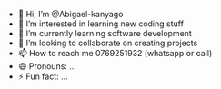 - 👋 Hi, I’m @Abigael-kanyago
- 👀 I’m interested in learning new coding stuff
- 🌱 I’m currently learning software development
- 💞️ I’m looking to collaborate on creating projects 
- 📫 How to reach me 0769251932 (whatsapp or call)
- 😄 Pronouns: ...
- ⚡ Fun fact: ...

<!---
Abigael-kanyago/Abigael-kanyago is a ✨ special ✨ repository because its `README.md` (this file) appears on your GitHub profile.
You can click the Preview link to take a look at your changes.
--->
